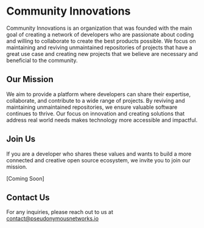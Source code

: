 # Community Innovations

Community Innovations is an organization that was founded with the main goal of creating a network of developers who are passionate about coding and willing to collaborate to create the best products possible. We focus on maintaining and reviving unmaintained repositories of projects that have a great use case and creating new projects that we believe are necessary and beneficial to the community.

## Our Mission

We aim to provide a platform where developers can share their expertise, collaborate, and contribute to a wide range of projects. By reviving and maintaining unmaintained repositories, we ensure valuable software continues to thrive. Our focus on innovation and creating solutions that address real world needs makes technology more accessible and impactful.

## Join Us

If you are a developer who shares these values and wants to build a more connected and creative open source ecosystem, we invite you to join our mission. 

[Coming Soon]

## Contact Us

For any inquiries, please reach out to us at contact@pseudonymousnetworks.io
